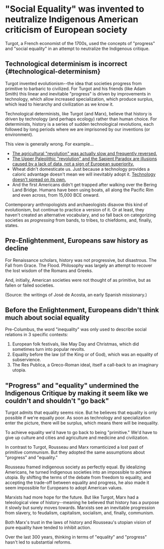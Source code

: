 # "Social Equality" was invented to neutralize Indigenous American criticism of European society

Turgot, a French economist of the 1700s, used the concepts of "progress" and "social equality" in an attempt to neutralize the Indigenous critique.

## Technological determinism is incorrect {#technological-determinism}

Turgot invented evolutionism--the idea that societies progress from primitive to barbaric to civilized.
For Turgot and his friends (like Adam Smith) this linear and inevitable "progress" is driven by improvements in technology, which allow increased specialization, which produce surplus, which lead to hierarchy and civilization as we know it.

Technological determinists, like Turgot (and Marx), believe that history is driven by technology (and perhaps ecology) rather than human choice.
For determinists, history is a series of sudden technological revolutions, each followed by long periods where we are imprisoned by our inventions (or environment).

This view is generally wrong.
For example...

- [The agricultural "revolution" was actually slow and frequently reversed.](agricultural-revolution.md)
- [The Upper Paleolithic "revolution" and the Sapient Paradox are illusions caused by a lack of data, not a sign of European superiority.](paleolithic-revolution.md)
- Wheat didn't domesticate us. Just because a technology provides a caloric advantage doesn't mean we will inevitably adopt it. [Technology doesn't spread on its own.](schismogensis.md)
- And the first Americans didn't get trapped after walking over the Bering Land Bridge. Humans have been using boats, all along the Pacific Rim and even across, from 15,000 BCE onward.

Contemporary anthropologists and archaeologists disavow this kind of evolutionism, but continue to practice a version of it.
Or at least, they haven't created an alternative vocabulary, and so fall back on categorizing societies as *progressing* from bands, to tribes, to chiefdoms, and, finally, states.

## Pre-Enlightenment, Europeans saw history as decline

For Renaissance scholars, history was not progressive, but disastrous.
The Fall from Grace.
The Flood.
Philosophy was largely an attempt to recover the lost wisdom of the Romans and Greeks.

And, initially, American societies were not thought of as primitive, but as fallen or failed societies.

(Source: the writings of José de Acosta, an early Spanish missionary.)

## Before the Enlightenment, Europeans didn't think much about social equality

Pre-Columbus, the word "inequality" was only used to describe social relations in 3 specific contexts:

1. European folk festivals, like May Day and Christmas, which did sometimes turn into popular revolts.
2. Equality before the law (of the King or of God), which was an equality of subservience.
3. The Res Publica, a Greco-Roman ideal, itself a call-back to an imaginary utopia.

## "Progress" and "equality" undermined the Indigenous Critique by making it seem like we couldn't and shouldn't "go back"

Turgot admits that equality seems nice.
But he believes that equality is only possible if we're equally poor.
As soon as technology and specialization enter the picture, there will be surplus, which means there will be inequality.

To achieve equality we'd have to go back to being "primitive."
We'd have to give up culture and cities and agriculture and medicine and civilization.

In contrast to Turgot, Rousseau and Marx romanticized a lost past of primitive communism.
But they adopted the same assumptions about "progress" and "equality."

Rousseau framed indigenous society as perfectly equal.
By idealizing Americans, he turned Indigenous societies into an impossible to achieve utopia.
By shifting the terms of the debate from freedom to equality, and accepting the trade-off between equality and progress, he also made it seem impossible for Europeans to adopt American values.

Marxists had more hope for the future.
But like Turgot, Marx had a teleological view of history--meaning he believed that history has a purpose it slowly but surely moves towards.
Marxists see an inevitable progression from slavery, to feudalism, capitalism, socialism, and, finally, communism.

Both Marx's trust in the laws of history and Rousseau's utopian vision of pure equality have tended to inhibit action.

Over the last 300 years, thinking in terms of "equality" and "progress" hasn't led to substantial reforms.
